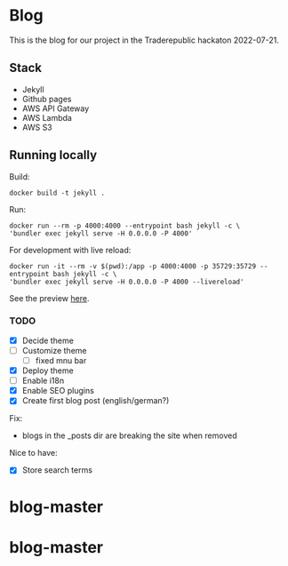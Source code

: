 #  Blog

This is the blog for our project in the Traderepublic hackaton 2022-07-21.

## Stack
- Jekyll
- Github pages
- AWS API Gateway
- AWS Lambda
- AWS S3
## Running locally
Build:
```
docker build -t jekyll .
```

Run:
```
docker run --rm -p 4000:4000 --entrypoint bash jekyll -c \
'bundler exec jekyll serve -H 0.0.0.0 -P 4000'
```

For development with live reload:
```
docker run -it --rm -v $(pwd):/app -p 4000:4000 -p 35729:35729 --entrypoint bash jekyll -c \
'bundler exec jekyll serve -H 0.0.0.0 -P 4000 --livereload'
```

See the preview [here](localhost:4000).

### TODO
- [x] Decide theme
- [ ] Customize theme
    - [ ] fixed mnu bar
- [x] Deploy theme
- [ ] Enable i18n
- [x] Enable SEO plugins
- [x] Create first blog post (english/german?)

Fix:
- blogs in the _posts dir are breaking the site when removed

Nice to have:
- [x] Store search terms
# blog-master
# blog-master
